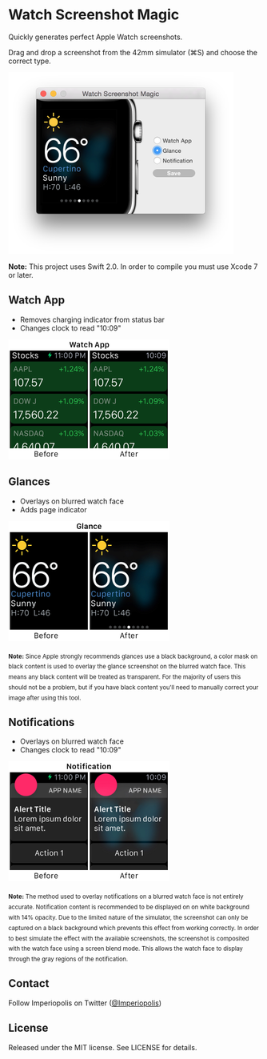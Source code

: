 # Watch Screenshot Magic

Quickly generates perfect Apple Watch screenshots.

Drag and drop a screenshot from the 42mm simulator (⌘S) and choose the correct type.

<img src="screenshot.png" alt="Screenshot" width=450>

__Note:__ This project uses Swift 2.0. In order to compile you must use Xcode 7 or later.

## Watch App

* Removes charging indicator from status bar
* Changes clock to read "10:09"

<img src="app-before-after.png" alt="Watch App" width=322>

## Glances

* Overlays on blurred watch face
* Adds page indicator

<img src="glance-before-after.png" alt="Glance" width=322>

<sub>__Note:__ Since Apple strongly recommends glances use a black background, a color mask on black content is used to overlay the glance screenshot on the blurred watch face. This means any black content will be treated as transparent. For the majority of users this should not be a problem, but if you have black content you'll need to manually correct your image after using this tool.</sub>

## Notifications

* Overlays on blurred watch face
* Changes clock to read "10:09"

<img src="notification-before-after.png" alt="Notification" width=322>

<sub>__Note:__ The method used to overlay notifications on a blurred watch face is not entirely accurate. Notification content is recommended to be displayed on on white background with 14% opacity. Due to the limited nature of the simulator, the screenshot can only be captured on a black background which prevents this effect from working correctly. In order to best simulate the effect with the available screenshots, the screenshot is composited with the watch face using a screen blend mode. This allows the watch face to display through the gray regions of the notification.</sub>

## Contact

Follow Imperiopolis on Twitter ([@Imperiopolis](https://twitter.com/Imperiopolis))

## License

Released under the MIT license. See LICENSE for details.

